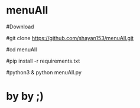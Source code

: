 # menuAll


#Download

#git clone https://github.com/shayan153/menuAll.git

#cd menuAll

#pip install -r requirements.txt

#python3 & python menuAll.py

# by by ;)

